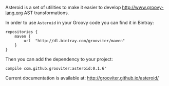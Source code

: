 Asteroid is a set of utilities to make it easier to develop http://www.groovy-lang.org AST transformations.

In order to use `Asteroid` in your Groovy code you can find it in Bintray:

    repositories {
        maven {
            url  "http://dl.bintray.com/grooviter/maven"
        }
    }

Then you can add the dependency to your project:

    compile com.github.grooviter:asteroid:0.1.6'

Current documentation is available at: http://grooviter.github.io/asteroid/
